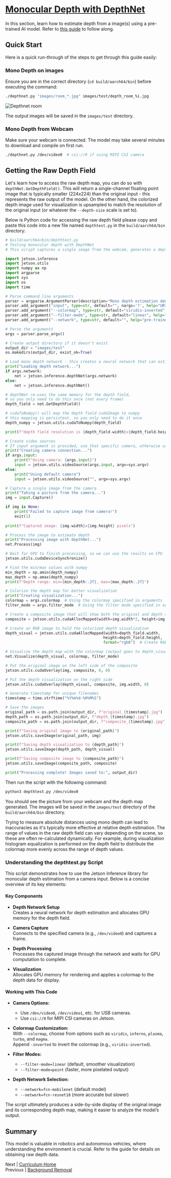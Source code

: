 # [Monocular Depth with DepthNet](https://github.com/dusty-nv/jetson-inference/blob/master/docs/depthnet.md)

In this section, learn how to estimate depth from a image(s) using a pre-trained AI model. Refer to [this guide](https://github.com/dusty-nv/jetson-inference/blob/master/docs/depthnet.md) to follow along.

## Quick Start

Here is a quick run-through of the steps to get through this guide easily:

### Mono Depth on images

Ensure you are in the correct directory (`cd build/aarch64/bin`) before executing the command:

```bash
./depthnet.py "images/room_*.jpg" images/test/depth_room_%i.jpg
```

![Depthnet room](./images/depthnet-room-0.jpg)

The output images will be saved in the `images/test` directory.

### Mono Depth from Webcam

Make sure your webcam is connected. The model may take several minutes to download and compile on first run.

```bash
./depthnet.py /dev/video0  # csi://0 if using MIPI CSI camera
```

## Getting the Raw Depth Field

Let's learn how to access the raw depth map, you can do so with `depthNet.GetDepthField()`.  This will return a single-channel floating point image that is typically smaller (224x224) than the original input - this represents the raw output of the model.  On the other hand, the colorized depth image used for visualization is upsampled to match the resolution of the original input (or whatever the `--depth-size` scale is set to).

Below is Python code for accessing the raw depth field please copy and paste this code into a new file named `depthtest.py` in the `build/aarch64/bin` directory:

```python
# build/aarch64/bin/depthtest.py
# Testing monocular depth with DepthNet
# This script captures a single image from the webcam, generates a depth map, and saves both.

import jetson.inference
import jetson.utils
import numpy as np
import argparse
import sys
import os
import time

# Parse command line arguments
parser = argparse.ArgumentParser(description="Mono depth estimation demo that captures a single image.")
parser.add_argument("input", type=str, default="", nargs='?', help="URI of the camera (e.g., /dev/video0)")
parser.add_argument("--colormap", type=str, default="viridis-inverted", help="colormap to use for visualization (default is 'viridis-inverted')")
parser.add_argument("--filter-mode", type=str, default="linear", help="filtering mode used during visualization ('point' or 'linear')")
parser.add_argument("--network", type=str, default="", help="pre-trained model to load (optional)")

# Parse the arguments
args = parser.parse_args()

# Create output directory if it doesn't exist
output_dir = "images/test"
os.makedirs(output_dir, exist_ok=True)

# Load mono depth network - this creates a neural network that can estimate depth from a single image
print("Loading depth network...")
if args.network:
    net = jetson.inference.depthNet(args.network)
else:
    net = jetson.inference.depthNet()

# depthNet re-uses the same memory for the depth field,
# so you only need to do this once (not every frame)
depth_field = net.GetDepthField()

# cudaToNumpy() will map the depth field cudaImage to numpy
# this mapping is persistent, so you only need to do it once
depth_numpy = jetson.utils.cudaToNumpy(depth_field)

print(f"depth field resolution is {depth_field.width}x{depth_field.height}, format={depth_field.format}")

# Create video sources
# If input argument is provided, use that specific camera, otherwise use default
print("Creating camera connection...")
if args.input:
    print(f"Using camera: {args.input}")
    input = jetson.utils.videoSource(args.input, argv=sys.argv)
else:
    print("Using default camera")
    input = jetson.utils.videoSource("", argv=sys.argv)

# Capture a single image from the camera
print("Taking a picture from the camera...")
img = input.Capture()

if img is None:
    print("Failed to capture image from camera!")
    exit(1)
    
print(f"Captured image: {img.width}x{img.height} pixels")

# Process the image to estimate depth
print("Processing image with depthNet...")
net.Process(img)

# Wait for GPU to finish processing, so we can use the results on CPU
jetson.utils.cudaDeviceSynchronize()

# Find the min/max values with numpy
min_depth = np.amin(depth_numpy)
max_depth = np.amax(depth_numpy)
print(f"Depth range: min={min_depth:.2f}, max={max_depth:.2f}")

# Colorize the depth map for better visualization
print("Creating visualization...")
colormap = args.colormap  # Using the colormap specified in arguments
filter_mode = args.filter_mode  # Using the filter mode specified in arguments

# Create a composite image that will show both the original and depth side by side
composite = jetson.utils.cudaAllocMapped(width=img.width*2, height=img.height, format=img.format)

# Create an RGB image to hold the colorized depth visualization
depth_visual = jetson.utils.cudaAllocMapped(width=depth_field.width, 
                                           height=depth_field.height,
                                           format="rgb8")  # Create RGB format image

# Visualize the depth map with the colormap (output goes to depth_visual)
net.Visualize(depth_visual, colormap, filter_mode)

# Put the original image on the left side of the composite
jetson.utils.cudaOverlay(img, composite, 0, 0)

# Put the depth visualization on the right side
jetson.utils.cudaOverlay(depth_visual, composite, img.width, 0)

# Generate timestamp for unique filenames
timestamp = time.strftime("%Y%m%d-%H%M%S")

# Save the images
original_path = os.path.join(output_dir, f"original_{timestamp}.jpg")
depth_path = os.path.join(output_dir, f"depth_{timestamp}.jpg")
composite_path = os.path.join(output_dir, f"composite_{timestamp}.jpg")

print(f"Saving original image to {original_path}")
jetson.utils.saveImage(original_path, img)

print(f"Saving depth visualization to {depth_path}")
jetson.utils.saveImage(depth_path, depth_visual)

print(f"Saving composite image to {composite_path}")
jetson.utils.saveImage(composite_path, composite)

print("Processing complete! Images saved to:", output_dir)
```

Then run the script with the following command:

```bash
python3 depthtest.py /dev/video0
```

You should see the picture from your webcam and the depth map generated. The images will be saved in the `images/test` directory of the `build/aarch64/bin` directory.

Trying to measure absolute distances using mono depth can lead to inaccuracies as it's typically more effective at relative depth estimation.  The range of values in the raw depth field can vary depending on the scene, so these are often re-calculated dynamically.  For example, during visualization histogram equalization is performed on the depth field to distribute the colormap more evenly across the range of depth values.

### Understanding the depthtest.py Script

This script demonstrates how to use the Jetson Inference library for monocular depth estimation from a camera input. Below is a concise overview of its key elements:

#### Key Components

- **Depth Network Setup**  
  Creates a neural network for depth estimation and allocates GPU memory for the depth field.

- **Camera Capture**  
  Connects to the specified camera (e.g., `/dev/video0`) and captures a frame.

- **Depth Processing**  
  Processes the captured image through the network and waits for GPU computation to complete.

- **Visualization**  
  Allocates GPU memory for rendering and applies a colormap to the depth data for display.

#### Working with This Code

- **Camera Options:**  
  - Use `/dev/video0`, `/dev/video1`, etc. for USB cameras.  
  - Use `csi://0` for MIPI CSI cameras on Jetson.

- **Colormap Customization:**  
  With `--colormap`, choose from options such as `viridis`, `inferno`, `plasma`, `turbo`, and `magma`.  
  Append `-inverted` to invert the colormap (e.g., `viridis-inverted`).

- **Filter Modes:**  
  - `--filter-mode=linear` (default, smoother visualization)  
  - `--filter-mode=point` (faster, more pixelated output)

- **Depth Network Selection:**  
  - `--network=fcn-mobilenet` (default model)  
  - `--network=fcn-resnet18` (more accurate but slower)

The script ultimately produces a side-by-side display of the original image and its corresponding depth map, making it easier to analyze the model’s output.

## Summary

This model is valuable in robotics and autonomous vehicles, where understanding the environment is crucial. Refer to the guide for details on obtaining raw depth data.

Next | [Curriculum Home](../README.md)  
Previous | [Background Removal](Background_Removal.md)
